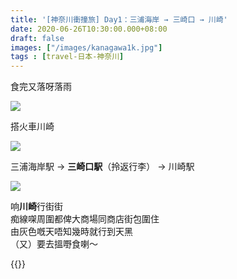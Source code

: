 ```yaml
---
title: '[神奈川衝撞旅] Day1：三浦海岸 → 三崎口 → 川崎'
date: 2020-06-26T10:30:00.000+08:00
draft: false
images: ["/images/kanagawa1k.jpg"]
tags : [travel-日本-神奈川]
---
```


食完又落呀落雨

![](/images/kanagawa1k1.jpg)

搭火車川崎

![](/images/kanagawa1k.jpg)

三浦海岸駅 → **三崎口駅**（拎返行李） → 川崎駅

![](/images/kanagawa1k2.jpg)

响**川崎**行街街  
痴線㗎周圍都俾大商場同商店街包圍住  
由灰色嘅天唔知幾時就行到天黑  
（又）要去搵嘢食喇～


{{<kanagawa>}}
